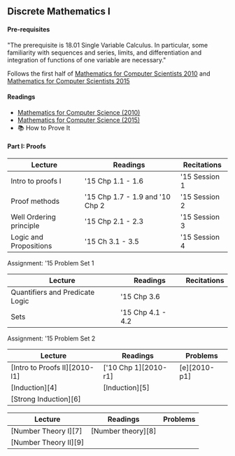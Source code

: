 ## Discrete Mathematics I

#### Pre-requisites
"The prerequisite is 18.01 Single Variable Calculus. In particular, some familiarity with sequences and series, limits, and differentiation and integration of functions of one variable are necessary."

Follows the first half of [Mathematics for Computer Scientists 2010](https://ocw.mit.edu/courses/electrical-engineering-and-computer-science/6-042j-mathematics-for-computer-science-fall-2010/) and [Mathematics for Computer Scientists 2015](https://ocw.mit.edu/courses/electrical-engineering-and-computer-science/6-042j-mathematics-for-computer-science-spring-2015/)

#### Readings
* [Mathematics for Computer Science (2010)](https://ocw.mit.edu/courses/electrical-engineering-and-computer-science/6-042j-mathematics-for-computer-science-fall-2010/readings/MIT6_042JF10_notes.pdf)
* [Mathematics for Computer Science (2015)](https://ocw.mit.edu/courses/electrical-engineering-and-computer-science/6-042j-mathematics-for-computer-science-spring-2015/readings/MIT6_042JS15_textbook.pdf)
* 📚 How to Prove It


#### Part I: Proofs

| Lecture                 | Readings                        | Recitations    |
| ------------------------| ------------------------------- | -------------- |
| Intro to proofs I       | '15 Chp 1.1 - 1.6               | '15 Session 1  |
| Proof methods           | '15 Chp 1.7 - 1.9 and '10 Chp 2 | '15 Session 2  |
| Well Ordering principle | '15 Chp 2.1 - 2.3               | '15 Session 3  |
| Logic and Propositions  | '15 Ch 3.1 - 3.5                | '15 Session 4  |

Assignment: '15 Problem Set 1


| Lecture                         | Readings          | Recitations    |
| --------------------------------| ------------------| -------------- |
| Quantifiers and Predicate Logic | '15 Chp 3.6       |
| Sets                            | '15 Chp 4.1 - 4.2 |

Assignment: '15 Problem Set 2


| Lecture                       | Readings                                              | Problems       |
| ----------------------------  | ----------------------------------------------------- | -------------- |
| [Intro to Proofs II][2010-l1] | ['10 Chp 1][2010-r1]                                  | [e][2010-p1]   |
| [Induction][4]                | [Induction][5]                                        |
| [Strong Induction][6]         |                                                       |


| Lecture                       | Readings                                              | Problems       |
| ----------------------------  | ----------------------------------------------------- | -------------- |
| [Number Theory I][7]          | [Number theory][8]                                    |
| [Number Theory II][9]         |

